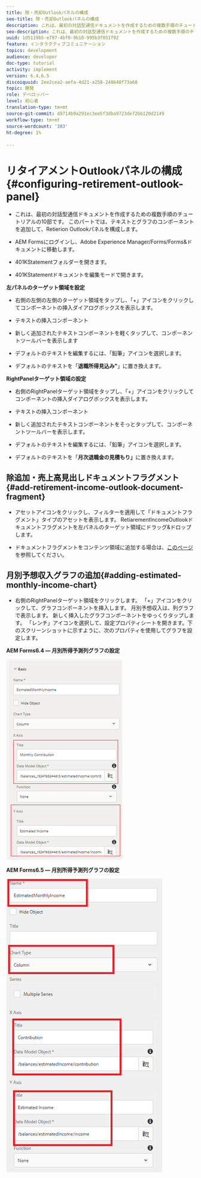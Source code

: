 ```yaml
---
title: 除・売却Outlookパネルの構成
seo-title: 除・売却Outlookパネルの構成
description: これは、最初の対話型通信ドキュメントを作成するための複数手順のチュートリアルの10部です。 このパートでは、テキストとグラフのコンポーネントを追加して、Retierion Outlookパネルを構成します。
seo-description: これは、最初の対話型通信ドキュメントを作成するための複数手順のチュートリアルの10部です。 このパートでは、テキストとグラフのコンポーネントを追加して、Retierion Outlookパネルを構成します。
uuid: 1d5119b5-e797-4bf0-9b10-995b3f051f92
feature: インタラクティブコミュニケーション
topics: development
audience: developer
doc-type: tutorial
activity: implement
version: 6.4,6.5
discoiquuid: 2ee2cea2-aefa-4d21-a258-248648f73a68
topic: 開発
role: デベロッパー
level: 初心者
translation-type: tm+mt
source-git-commit: d9714b9a291ec3ee5f3dba9723de72bb120d2149
workflow-type: tm+mt
source-wordcount: '383'
ht-degree: 1%

---
```



# リタイアメントOutlookパネルの構成{#configuring-retirement-outlook-panel}

* これは、最初の対話型通信ドキュメントを作成するための複数手順のチュートリアルの10部です。 このパートでは、テキストとグラフのコンポーネントを追加して、Retierion Outlookパネルを構成します。

* AEM Formsにログインし、Adobe Experience Manager/Forms/Forms&amp;ドキュメントに移動します。

* 401KStatementフォルダーを開きます。

* 401KStatementドキュメントを編集モードで開きます。

**左パネルのターゲット領域を設定**

* 右側の左側の左側のターゲット領域をタップし、「+」アイコンをクリックしてコンポーネントの挿入ダイアログボックスを表示します。

* テキストの挿入コンポーネント

* 新しく追加されたテキストコンポーネントを軽くタップして、コンポーネントツールバーを表示します

* デフォルトのテキストを編集するには、「鉛筆」アイコンを選択します。

* デフォルトのテキストを「**退職所得見込み&quot;**」に置き換えます。

**RightPanelターゲット領域の設定**

* 右側のRightPanelターゲット領域をタップし、「+」アイコンをクリックしてコンポーネントの挿入ダイアログボックスを表示します。

* テキストの挿入コンポーネント

* 新しく追加されたテキストコンポーネントをそっとタップして、コンポーネントツールバーを表示します。

* デフォルトのテキストを編集するには、「鉛筆」アイコンを選択します。

* デフォルトのテキストを「**月次退職金の見積もり」**&#x200B;に置き換えます。

## 除追加・売上高見出しドキュメントフラグメント{#add-retirement-income-outlook-document-fragment}

* アセットアイコンをクリックし、フィルターを適用して「ドキュメントフラグメント」タイプのアセットを表示します。 RetiarementIncomeOutlookドキュメントフラグメントを左パネルのターゲット領域にドラッグ&amp;ドロップします。

* ドキュメントフラグメントをコンテンツ領域に追加する場合は、[このページ](https://helpx.adobe.com/experience-manager/kt/forms/using/interactive-communication-web-channel-aem-forms/9.html)を参照してください。

## 月別予想収入グラフの追加{#adding-estimated-monthly-income-chart}

* 右側のRightPanelターゲット領域をクリックします。 「+」アイコンをクリックして、グラフコンポーネントを挿入します。 月別予想収入は、列グラフで表示します。 新しく挿入したグラフコンポーネントをゆっくりタップします。 「レンチ」アイコンを選択して、設定プロパティシートを開きます。下のスクリーンショットに示すように、次のプロパティを使用してグラフを設定します。

**AEM Forms6.4 — 月別所得予測列グラフの設定**

![form64](assets/estimatedmonthlyincomechart.png)

**AEM Forms6.5 — 月別所得予測列グラフの設定**

![forms65](assets/estimatedmonthlyincomechart65.PNG)




